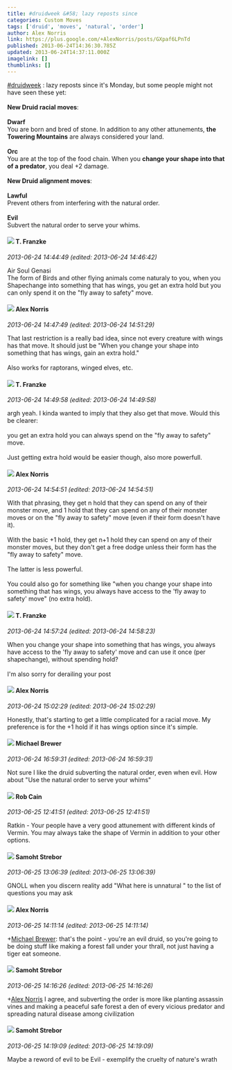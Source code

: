 ```yaml
---
title: #druidweek &#58; lazy reposts since
categories: Custom Moves
tags: ['druid', 'moves', 'natural', 'order']
author: Alex Norris
link: https://plus.google.com/+AlexNorris/posts/GXpaf6LPnTd
published: 2013-06-24T14:36:30.785Z
updated: 2013-06-24T14:37:11.000Z
imagelink: []
thumblinks: []
---
```


 <a rel="nofollow" class="ot-hashtag" href="https://plus.google.com/s/%23druidweek/posts">#druidweek</a>  : lazy reposts since it&#39;s Monday, but some people might not have seen these yet:<br /><br /><b>New Druid racial moves</b>:<br /><br /><b>Dwarf</b><br />You are born and bred of stone. In addition to any other attunements, <b>the Towering Mountains</b> are always considered your land.<br /><br /><b>Orc</b><br />You are at the top of the food chain. When you <b>change your shape into that of a predator</b>, you deal +2 damage.<br /><br /><b>New Druid alignment moves</b>:<br /><br /><b>Lawful</b><br />Prevent others from interfering with the natural order.<br /><br /><b>Evil</b><br />Subvert the natural order to serve your whims.
<div id='comment z12if10zapabgpvew22zjv3rnlz5zjx4n04'>
  <h4><img src='{{site.baseurl}}//images/avatars/110330901807759406775_photo.jpg'> T. Franzke</h4>
      <p><cite>2013-06-24 14:44:49 (edited: 2013-06-24 14:46:42)</cite></p>
        <p>Air Soul Genasi<br />The form of Birds and other flying animals come naturaly to you, when you Shapechange into something that has wings, you get an extra hold but you can only spend it on the &quot;fly away to safety&quot; move.</p>
</div>
        

<div id='comment z12if10zapabgpvew22zjv3rnlz5zjx4n04'>
  <h4><img src='{{site.baseurl}}//images/avatars/112750659160242168572_photo.jpg'> Alex Norris</h4>
      <p><cite>2013-06-24 14:47:49 (edited: 2013-06-24 14:51:29)</cite></p>
        <p>That last restriction is a really bad idea, since not every creature with wings has that move. It should just be &quot;When you change your shape into something that has wings, gain an extra hold.&quot;<br /><br />Also works for raptorans, winged elves, etc.</p>
</div>
        

<div id='comment z12if10zapabgpvew22zjv3rnlz5zjx4n04'>
  <h4><img src='{{site.baseurl}}//images/avatars/110330901807759406775_photo.jpg'> T. Franzke</h4>
      <p><cite>2013-06-24 14:49:58 (edited: 2013-06-24 14:49:58)</cite></p>
        <p>argh yeah. I kinda wanted to imply that they also get that move. Would this be clearer:<br /><br />you get an extra hold you can always spend on the &quot;fly away to safety&quot; move.﻿<br /><br />Just getting extra hold would be easier though, also more powerfull.</p>
</div>
        

<div id='comment z12if10zapabgpvew22zjv3rnlz5zjx4n04'>
  <h4><img src='{{site.baseurl}}//images/avatars/112750659160242168572_photo.jpg'> Alex Norris</h4>
      <p><cite>2013-06-24 14:54:51 (edited: 2013-06-24 14:54:51)</cite></p>
        <p>With that phrasing, they get n hold that they can spend on any of their monster move, and 1 hold that they can spend on any of their monster moves or on the &quot;fly away to safety&quot; move (even if their form doesn&#39;t have it).<br /><br />With the basic +1 hold, they get n+1 hold they can spend on any of their monster moves, but they don&#39;t get a free dodge unless their form has the &quot;fly away to safety&quot; move.<br /><br />The latter is less powerful.<br /><br />You could also go for something like &quot;when you change your shape into something that has wings, you always have access to the &#39;fly away to safety&#39; move&quot; (no extra hold).</p>
</div>
        

<div id='comment z12if10zapabgpvew22zjv3rnlz5zjx4n04'>
  <h4><img src='{{site.baseurl}}//images/avatars/110330901807759406775_photo.jpg'> T. Franzke</h4>
      <p><cite>2013-06-24 14:57:24 (edited: 2013-06-24 14:58:23)</cite></p>
        <p>When you change your shape into something that has wings, you always have access to the &#39;fly away to safety&#39; move and can use it once (per shapechange), without spending hold?<br /><br />I&#39;m also sorry for derailing your post</p>
</div>
        

<div id='comment z12if10zapabgpvew22zjv3rnlz5zjx4n04'>
  <h4><img src='{{site.baseurl}}//images/avatars/112750659160242168572_photo.jpg'> Alex Norris</h4>
      <p><cite>2013-06-24 15:02:29 (edited: 2013-06-24 15:02:29)</cite></p>
        <p>Honestly, that&#39;s starting to get a little complicated for a racial move. My preference is for the +1 hold if it has wings option since it&#39;s simple.</p>
</div>
        

<div id='comment z12if10zapabgpvew22zjv3rnlz5zjx4n04'>
  <h4><img src='{{site.baseurl}}//images/avatars/112812225356902612839_photo.jpg'> Michael Brewer</h4>
      <p><cite>2013-06-24 16:59:31 (edited: 2013-06-24 16:59:31)</cite></p>
        <p>Not sure I like the druid subverting the natural order, even when evil. How about &quot;Use the natural order to serve your whims&quot;</p>
</div>
        

<div id='comment z12if10zapabgpvew22zjv3rnlz5zjx4n04'>
  <h4><img src='{{site.baseurl}}//images/avatars/109642651284569232843_photo.jpg'> Rob Cain</h4>
      <p><cite>2013-06-25 12:41:51 (edited: 2013-06-25 12:41:51)</cite></p>
        <p>Ratkin - Your people have a very good attunement with different kinds of Vermin. You may always take the shape of Vermin in addition to your other options.</p>
</div>
        

<div id='comment z12if10zapabgpvew22zjv3rnlz5zjx4n04'>
  <h4><img src='{{site.baseurl}}//images/avatars/118289431151433552306_photo.jpg'> Samoht Strebor</h4>
      <p><cite>2013-06-25 13:06:39 (edited: 2013-06-25 13:06:39)</cite></p>
        <p>GNOLL when you discern reality add &quot;What here is unnatural &quot; to the list of questions you may ask</p>
</div>
        

<div id='comment z12if10zapabgpvew22zjv3rnlz5zjx4n04'>
  <h4><img src='{{site.baseurl}}//images/avatars/112750659160242168572_photo.jpg'> Alex Norris</h4>
      <p><cite>2013-06-25 14:11:14 (edited: 2013-06-25 14:11:14)</cite></p>
        <p><span class="proflinkWrapper"><span class="proflinkPrefix">+</span><a class="proflink" href="https://plus.google.com/112812225356902612839" oid="112812225356902612839">Michael Brewer</a></span>: that&#39;s the point - you&#39;re an evil druid, so you&#39;re going to be doing stuff like making a forest fall under your thrall, not just having a tiger eat someone. </p>
</div>
        

<div id='comment z12if10zapabgpvew22zjv3rnlz5zjx4n04'>
  <h4><img src='{{site.baseurl}}//images/avatars/118289431151433552306_photo.jpg'> Samoht Strebor</h4>
      <p><cite>2013-06-25 14:16:26 (edited: 2013-06-25 14:16:26)</cite></p>
        <p><span class="proflinkWrapper"><span class="proflinkPrefix">+</span><a class="proflink" href="https://plus.google.com/112750659160242168572" oid="112750659160242168572">Alex Norris</a></span> I agree, and subverting the order is more like planting assassin vines and making a peaceful safe forest a den of every vicious predator and spreading natural disease among civilization</p>
</div>
        

<div id='comment z12if10zapabgpvew22zjv3rnlz5zjx4n04'>
  <h4><img src='{{site.baseurl}}//images/avatars/118289431151433552306_photo.jpg'> Samoht Strebor</h4>
      <p><cite>2013-06-25 14:19:09 (edited: 2013-06-25 14:19:09)</cite></p>
        <p>Maybe a reword of evil to be Evil -  exemplify the cruelty of nature&#39;s wrath</p>
</div>
        